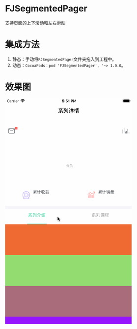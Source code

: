 # FJSegmentedPager


支持页面的上下滚动和左右滑动

# 集成方法

1. 静态：手动将``FJSegmentedPager``文件夹拖入到工程中。
2. 动态：``CocoaPods：pod 'FJSegmentedPager', '~> 1.0.0``。

# 效果图


![FJSegmentedPageView](https://github.com/fangjinfeng/FJSegmentedPager/blob/master/FJSegmentedPagerDemo/Snapshots/FJSegmentedPageView.gif)
